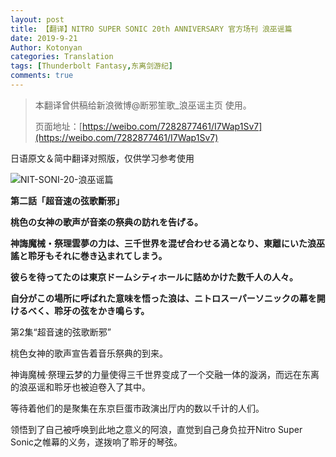```yaml
---
layout: post
title: 【翻译】NITRO SUPER SONIC 20th ANNIVERSARY 官方场刊 浪巫谣篇
date: 2019-9-21
Author: Kotonyan
categories: Translation
tags: [Thunderbolt Fantasy,东离剑游纪]
comments: true
---
```


>本翻译曾供稿给新浪微博@断邪笙歌_浪巫谣主页 使用。
>
>页面地址：[https://weibo.com/7282877461/I7Wap1Sv7](https://weibo.com/7282877461/I7Wap1Sv7)

日语原文＆简中翻译对照版，仅供学习参考使用

![NIT-SONI-20-浪巫谣篇](https://wx4.sinaimg.cn/mw690/007WSd7vly1g76cp7xcp2j31hc0pqtdk.jpg)

**第二話「超音速の弦歌斷邪」**

**桃色の女神の歌声が音楽の祭典の訪れを告げる。**

**神誨魔械・祭理雲夢の力は、三千世界を混ぜ合わせる渦となり、東離にいた浪巫謠と聆牙もそれに巻き込まれてしまう。**

**彼らを待ってたのは東京ドームシティホールに詰めかけた数千人の人々。**

**自分がこの場所に呼ばれた意味を悟った浪は、ニトロスーパーソニックの幕を開けるべく、聆牙の弦をかき鳴らす。**


第2集“超音速的弦歌断邪”

桃色女神的歌声宣告着音乐祭典的到来。

神诲魔械·祭理云梦的力量使得三千世界变成了一个交融一体的漩涡，而远在东离的浪巫谣和聆牙也被迫卷入了其中。

等待着他们的是聚集在东京巨蛋市政演出厅内的数以千计的人们。

领悟到了自己被呼唤到此地之意义的阿浪，直觉到自己身负拉开Nitro Super Sonic之帷幕的义务，遂拨响了聆牙的琴弦。


